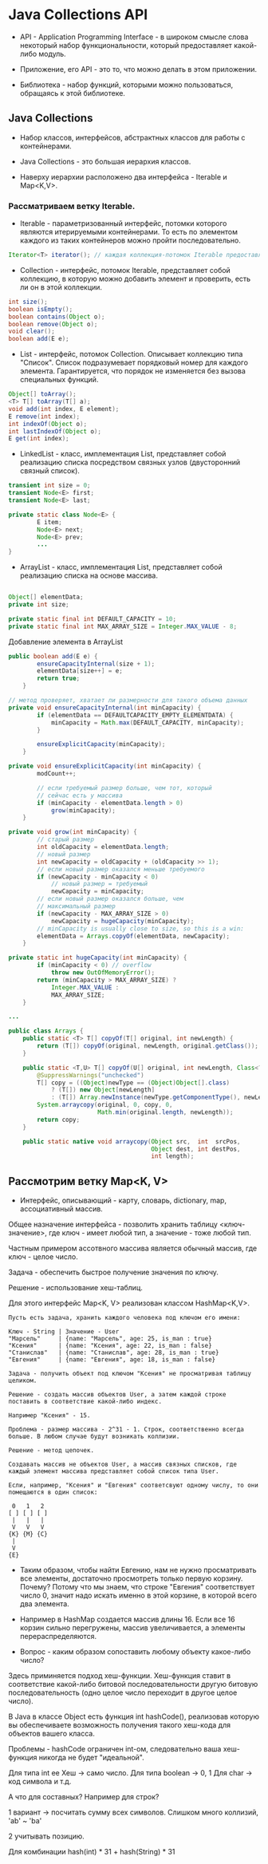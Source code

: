# Java Collections API

* API - Application Programming Interface - в широком смысле слова некоторый набор функциональности, который предоставляет какой-либо модуль.

* Приложение, его API - это то, что можно делать в этом приложении.

* Библиотека - набор функций, которыми можно пользоваться, обращаясь к этой библиотеке.

## Java Collections

* Набор классов, интерфейсов, абстрактных классов для работы с контейнерами.

* Java Collections - это большая иерархия классов. 

* Наверху иерархии расположено два интерфейса - Iterable<E> и Map<K,V>.

### Рассматриваем ветку Iterable<T>.

* Iterable<T> - параметризованный интерфейс, потомки которого являются итерируемыми контейнерами. То есть по элементом каждого из таких контейнеров можно пройти последовательно.

```JAVA
Iterator<T> iterator(); // каждая коллекция-потомок Iterable предоставляет объект типа Iterator, который позволяет проходит коллекцию последовательно.
```

* Collection<E> - интерфейс, потомок Iterable, представляет собой коллекцию, в которую можно добавить элемент и проверить, есть ли он в этой коллекции.

```JAVA
int size();
boolean isEmpty();
boolean contains(Object o);
boolean remove(Object o);
void clear();
boolean add(E e);
```

* List<E> - интерфейс, потомок Collection. Описывает коллекцию типа "Список". Список подразумевает порядковый номер для каждого элемента. Гарантируется, что порядок не изменяется без вызова специальных функций.

```JAVA
Object[] toArray();
<T> T[] toArray(T[] a);
void add(int index, E element);
E remove(int index);
int indexOf(Object o);
int lastIndexOf(Object o);
E get(int index);
```

* LinkedList<E> - класс, имплементация List<E>, представляет собой реализацию списка посредством связных узлов (двусторонний связный список).

```JAVA
transient int size = 0;
transient Node<E> first;
transient Node<E> last;

private static class Node<E> {
        E item;
        Node<E> next;
        Node<E> prev;
       	...
}
```

* ArrayList<E> - класс, имплементация List<E>, представляет собой реализацию списка на основе массива.

```JAVA

Object[] elementData;
private int size;

private static final int DEFAULT_CAPACITY = 10;
private static final int MAX_ARRAY_SIZE = Integer.MAX_VALUE - 8;
```

Добавление элемента в ArrayList

```JAVA
public boolean add(E e) {
        ensureCapacityInternal(size + 1);
        elementData[size++] = e;
        return true;
    }

// метод проверяет, хватает ли размерности для такого объема данных
private void ensureCapacityInternal(int minCapacity) {
        if (elementData == DEFAULTCAPACITY_EMPTY_ELEMENTDATA) {
            minCapacity = Math.max(DEFAULT_CAPACITY, minCapacity);
        }

        ensureExplicitCapacity(minCapacity);
    }

private void ensureExplicitCapacity(int minCapacity) {
        modCount++;

        // если требуемый размер больше, чем тот, который 
        // сейчас есть у массива
        if (minCapacity - elementData.length > 0)
            grow(minCapacity);
    }

private void grow(int minCapacity) {
       	// старый размер
        int oldCapacity = elementData.length;
        // новый размер
        int newCapacity = oldCapacity + (oldCapacity >> 1);
        // если новый размер оказался меньше требуемого
        if (newCapacity - minCapacity < 0)
        	// новый размер = требуемый
            newCapacity = minCapacity;
        // если новый размер оказался больше, чем
        // максимальный размер
        if (newCapacity - MAX_ARRAY_SIZE > 0)
            newCapacity = hugeCapacity(minCapacity);
        // minCapacity is usually close to size, so this is a win:
        elementData = Arrays.copyOf(elementData, newCapacity);
    }

private static int hugeCapacity(int minCapacity) {
        if (minCapacity < 0) // overflow
            throw new OutOfMemoryError();
        return (minCapacity > MAX_ARRAY_SIZE) ?
            Integer.MAX_VALUE :
            MAX_ARRAY_SIZE;
    }

...

public class Arrays {
	public static <T> T[] copyOf(T[] original, int newLength) {
        return (T[]) copyOf(original, newLength, original.getClass());
    }

    public static <T,U> T[] copyOf(U[] original, int newLength, Class<? extends T[]> newType) {
        @SuppressWarnings("unchecked")
        T[] copy = ((Object)newType == (Object)Object[].class)
            ? (T[]) new Object[newLength]
            : (T[]) Array.newInstance(newType.getComponentType(), newLength);
        System.arraycopy(original, 0, copy, 0,
                         Math.min(original.length, newLength));
        return copy;
    }

    public static native void arraycopy(Object src,  int  srcPos,
                                        Object dest, int destPos,
                                        int length);
```

## Рассмотрим ветку Map<K, V>

* Интерфейс, описывающий - карту, словарь, dictionary, map, ассоциативный массив.

Общее назначение интерфейса - позволить хранить таблицу <ключ-значение>, где ключ - имеет любой тип, а значение - тоже любой тип.

Частным примером ассотвного массива является обычный массив, где ключ - целое число.

Задача - обеспечить быстрое получение значения по ключу.

Решение - использование хеш-таблиц.

Для этого интерфейс Map<K, V> реализован классом HashMap<K,V>.

```
Пусть есть задача, хранить каждого человека под ключом его имени:

Ключ - String | Значение - User
"Марсель"     | {name: "Марсель", age: 25, is_man : true}
"Ксения"      | {name: "Ксения", age: 22, is_man : false}
"Станислав"   | {name: "Станислав", age: 28, is_man : true}
"Евгения"     | {name: "Евгения", age: 18, is_man : false}

Задача - получить объект под ключом "Ксения" не просматривая таблицу целиком.

Решение - создать массив объектов User, а затем каждой строке поставить в соответствие какой-либо индекс. 

Например "Ксения" - 15.

Проблема - размер массива - 2^31 - 1. Строк, соответственно всегда больше. В любом случае будут возникать коллизии.

Решение - метод цепочек.

Создавать массив не объектов User, а массив связных списков, где каждый элемент массива представляет собой список типа User.

Если, например, "Ксения" и "Евгения" соответсвуют одному числу, то они помещаются в один список:

 0   1   2
[ ] [ ] [ ]
 |   |   |
 V   V   V
{К} {М} {C}
 |
 V
{Е}   
```

* Таким образом, чтобы найти Евгению, нам не нужно просматривать все элементы, достаточно просмотреть только первую корзину. Почему? Потому что мы знаем, что строке "Евгения" соответствует число 0, значит надо искать именно в этой корзине, в которой всего два элемента.

* Например в HashMap создается массив длины 16. Если все 16 корзин сильно перегружены, массив увеличивается, а элементы перераспределяются.

* Вопрос - каким образом сопоставить любому объекту какое-либо число?

Здесь приминяется подход хеш-функции. Хеш-функция ставит в соответствие какой-либо битовой последовательности другую битовую последовательность (одно целое число переходит в другое целое число).

В Java в классе Object есть функция int hashCode(), реализовав которую вы обеспечиваете возможность получения такого хеш-кода для объектов вашего класса.

Проблемы - hashCode ограничен int-ом, следовательно ваша хеш-функция никогда не будет "идеальной".

Для типа int ее Хеш -> само число.
Для типа boolean -> 0, 1
Для char -> код символа
и т.д.

А что для составных? Например для строк?

1 вариант -> посчитать сумму всех символов. Слишком много коллизий, 'ab' ~ 'ba'

2 учитывать позицию.

Для комбинации hash(int) * 31 + hash(String) * 31
